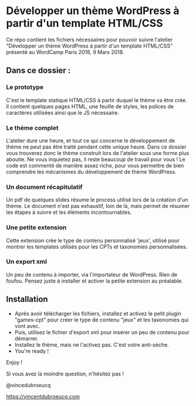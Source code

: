 # Développer un thème WordPress à partir d'un template HTML/CSS

Ce répo contient les fichiers nécessaires pour pouvoir suivre l'atelier "Développer un thème WordPress à partir d'un template HTML/CSS" présenté au WordCamp Paris 2018, 9 Mars 2018.

## Dans ce dossier :

### Le prototype
C'est le template statique HTML/CSS à partir duquel le thème va être crée. Il contient quelques pages HTML, une feuille de styles, les polices de caractères utilisées ainsi que le JS nécessaire.

### Le thème complet
L'atelier dure une heure, et tout ce qui concerne le développement de thème ne peut pas être traité pendant cette unique heure.
Dans ce dossier vous trouverez donc le thème construit lors de l'atelier sous une forme plus aboutie.
Ne vous inquietez pas, il reste beaucoup de travail pour vous !
Le code est commenté de manière assez riche, pour vous permettre de bien comprendre les mécanismes du développement de thème WordPress.

### Un document récapitulatif
Un pdf de quelques slides résume le process utilisé lors de la création d'un thème. Le document n'est pas exhaustif, loin de là, mais permet de résumer les étapes à suivre et les éléments incontournables.

### Une petite extension
Cette extension crée le type de contenu personnalisé 'jeux', utilisé pour montrer les templates utilisés pour les CPTs et taxonomies personnalisées.

### Un export xml
Un peu de contenu à importer, via l'importateur de WordPress. Rien de foufou. Pensez juste à installer et activer la petite extension au préalable.

## Installation
* Après avoir télécharger les fichiers, installez et activez le petit plugin "games-cpt" pour créer le type de contenu "jeux" et les taxonomies qui vont avec.
* Puis, utilisez le fichier d'export xml pour insérer un peu de contenu pour démarrer.
* Installez le thème, mais ne l'activez pas. C'est votre anti-sèche.
* You're ready !

Enjoy !

Si vous avez la moindre question, n'hésitez pas !

@vincedubroeucq

https://vincentdubroeucq.com
